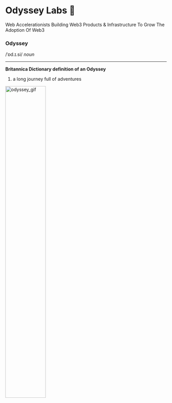# Odyssey Labs 🌳
Web Accelerationists Building Web3 Products & Infrastructure To Grow The Adoption Of Web3
### Odyssey
/ˈɒd.ɪ.si/ *noun*

---

**Britannica Dictionary definition of an Odyssey**
1. a long journey full of adventures

<img src="./6a50165c-8f7a-4ee4-b5d9-bfa64a10dd3a.gif" alt="odyssey_gif" width="50%" />
